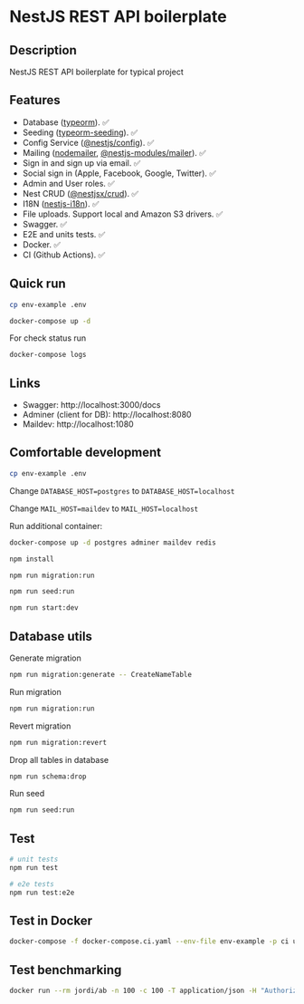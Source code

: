 # NestJS REST API boilerplate

## Description

NestJS REST API boilerplate for typical project

## Features

- Database ([typeorm](https://www.npmjs.com/package/typeorm)). :white_check_mark:
- Seeding ([typeorm-seeding](https://www.npmjs.com/package/typeorm-seeding)). :white_check_mark:
- Config Service ([@nestjs/config](https://www.npmjs.com/package/@nestjs/config)). :white_check_mark:
- Mailing ([nodemailer](https://www.npmjs.com/package/nodemailer), [@nestjs-modules/mailer](https://www.npmjs.com/package/@nestjs-modules/mailer)). :white_check_mark:
- Sign in and sign up via email. :white_check_mark:
- Social sign in (Apple, Facebook, Google, Twitter). :white_check_mark:
- Admin and User roles. :white_check_mark:
- Nest CRUD ([@nestjsx/crud](https://www.npmjs.com/package/@nestjsx/crud)). :white_check_mark:
- I18N ([nestjs-i18n](https://www.npmjs.com/package/nestjs-i18n)). :white_check_mark:
- File uploads. Support local and Amazon S3 drivers. :white_check_mark:
- Swagger. :white_check_mark:
- E2E and units tests. :white_check_mark:
- Docker. :white_check_mark:
- CI (Github Actions). :white_check_mark:

## Quick run

```bash
cp env-example .env

docker-compose up -d
```

For check status run

```bash
docker-compose logs
```

## Links

- Swagger: http://localhost:3000/docs
- Adminer (client for DB): http://localhost:8080
- Maildev: http://localhost:1080

## Comfortable development

```bash
cp env-example .env
```

Change `DATABASE_HOST=postgres` to `DATABASE_HOST=localhost`

Change `MAIL_HOST=maildev` to `MAIL_HOST=localhost`

Run additional container:

```bash
docker-compose up -d postgres adminer maildev redis
```

```bash
npm install

npm run migration:run

npm run seed:run

npm run start:dev
```

## Database utils

Generate migration

```bash
npm run migration:generate -- CreateNameTable
```

Run migration

```bash
npm run migration:run
```

Revert migration

```bash
npm run migration:revert
```

Drop all tables in database

```bash
npm run schema:drop
```

Run seed

```bash
npm run seed:run
```

## Test

```bash
# unit tests
npm run test

# e2e tests
npm run test:e2e
```

## Test in Docker

```bash
docker-compose -f docker-compose.ci.yaml --env-file env-example -p ci up --build --exit-code-from api && docker-compose -p ci rm -svf
```

## Test benchmarking

```bash
docker run --rm jordi/ab -n 100 -c 100 -T application/json -H "Authorization: Bearer USER_TOKEN" -v 2 http://<server_ip>:3000/api/v1/users
```
